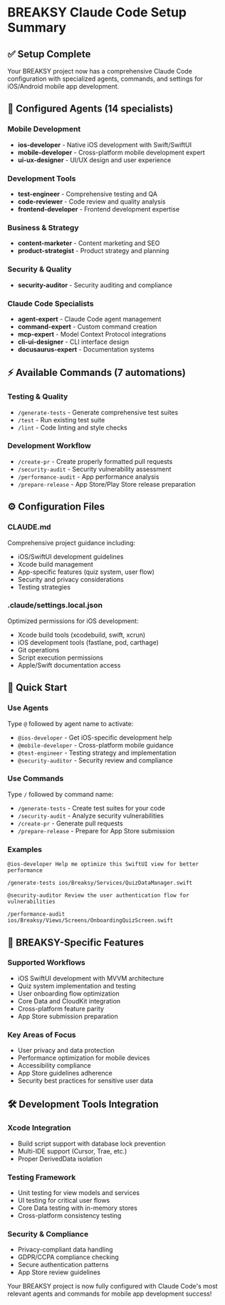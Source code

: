 # BREAKSY Claude Code Setup Summary

## ✅ Setup Complete

Your BREAKSY project now has a comprehensive Claude Code configuration with specialized agents, commands, and settings for iOS/Android mobile app development.

## 🤖 Configured Agents (14 specialists)

### Mobile Development
- **ios-developer** - Native iOS development with Swift/SwiftUI
- **mobile-developer** - Cross-platform mobile development expert
- **ui-ux-designer** - UI/UX design and user experience

### Development Tools
- **test-engineer** - Comprehensive testing and QA
- **code-reviewer** - Code review and quality analysis
- **frontend-developer** - Frontend development expertise

### Business & Strategy
- **content-marketer** - Content marketing and SEO
- **product-strategist** - Product strategy and planning

### Security & Quality
- **security-auditor** - Security auditing and compliance

### Claude Code Specialists
- **agent-expert** - Claude Code agent management
- **command-expert** - Custom command creation
- **mcp-expert** - Model Context Protocol integrations
- **cli-ui-designer** - CLI interface design
- **docusaurus-expert** - Documentation systems

## ⚡ Available Commands (7 automations)

### Testing & Quality
- `/generate-tests` - Generate comprehensive test suites
- `/test` - Run existing test suite
- `/lint` - Code linting and style checks

### Development Workflow
- `/create-pr` - Create properly formatted pull requests
- `/security-audit` - Security vulnerability assessment
- `/performance-audit` - App performance analysis
- `/prepare-release` - App Store/Play Store release preparation

## ⚙️ Configuration Files

### CLAUDE.md
Comprehensive project guidance including:
- iOS/SwiftUI development guidelines
- Xcode build management
- App-specific features (quiz system, user flow)
- Security and privacy considerations
- Testing strategies

### .claude/settings.local.json
Optimized permissions for iOS development:
- Xcode build tools (xcodebuild, swift, xcrun)
- iOS development tools (fastlane, pod, carthage)
- Git operations
- Script execution permissions
- Apple/Swift documentation access

## 🚀 Quick Start

### Use Agents
Type `@` followed by agent name to activate:
- `@ios-developer` - Get iOS-specific development help
- `@mobile-developer` - Cross-platform mobile guidance
- `@test-engineer` - Testing strategy and implementation
- `@security-auditor` - Security review and compliance

### Use Commands
Type `/` followed by command name:
- `/generate-tests` - Create test suites for your code
- `/security-audit` - Analyze security vulnerabilities
- `/create-pr` - Generate pull requests
- `/prepare-release` - Prepare for App Store submission

### Examples
```
@ios-developer Help me optimize this SwiftUI view for better performance

/generate-tests ios/Breaksy/Services/QuizDataManager.swift

@security-auditor Review the user authentication flow for vulnerabilities

/performance-audit ios/Breaksy/Views/Screens/OnboardingQuizScreen.swift
```

## 📱 BREAKSY-Specific Features

### Supported Workflows
- iOS SwiftUI development with MVVM architecture
- Quiz system implementation and testing
- User onboarding flow optimization
- Core Data and CloudKit integration
- Cross-platform feature parity
- App Store submission preparation

### Key Areas of Focus
- User privacy and data protection
- Performance optimization for mobile devices
- Accessibility compliance
- App Store guidelines adherence
- Security best practices for sensitive user data

## 🛠️ Development Tools Integration

### Xcode Integration
- Build script support with database lock prevention
- Multi-IDE support (Cursor, Trae, etc.)
- Proper DerivedData isolation

### Testing Framework
- Unit testing for view models and services
- UI testing for critical user flows
- Core Data testing with in-memory stores
- Cross-platform consistency testing

### Security & Compliance
- Privacy-compliant data handling
- GDPR/CCPA compliance checking
- Secure authentication patterns
- App Store review guidelines

Your BREAKSY project is now fully configured with Claude Code's most relevant agents and commands for mobile app development success!